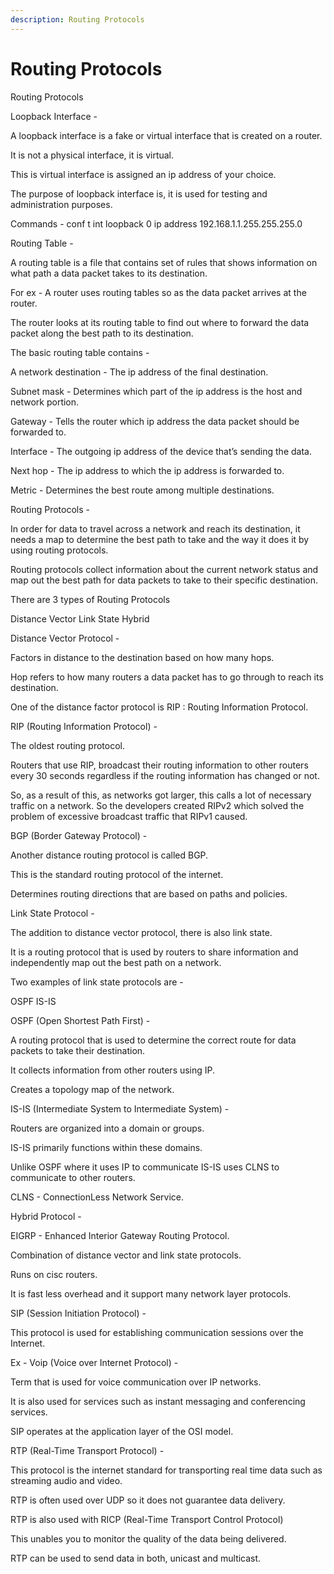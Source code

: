 ```yaml
---
description: Routing Protocols
---
```


# Routing Protocols

Routing Protocols

Loopback Interface -

A loopback interface is a fake or virtual interface that is created on a router.

It is not a physical interface, it is virtual.

This is virtual interface is assigned an ip address of your choice.

The purpose of loopback interface is, it is used for testing and administration purposes.

Commands - conf t int loopback 0 ip address 192.168.1.1.255.255.255.0

Routing Table -

A routing table is a file that contains set of rules that shows information on what path a data packet takes to its destination.

For ex - A router uses routing tables so as the data packet arrives at the router.

The router looks at its routing table to find out where to forward the data packet along the best path to its destination.

The basic routing table contains -

A network destination - The ip address of the final destination.

Subnet mask - Determines which part of the ip address is the host and network portion.

Gateway - Tells the router which ip address the data packet should be forwarded to.

Interface - The outgoing ip address of the device that’s sending the data.

Next hop - The ip address to which the ip address is forwarded to.

Metric - Determines the best route among multiple destinations.

Routing Protocols -

In order for data to travel across a network and reach its destination, it needs a map to determine the best path to take and the way it does it by using routing protocols.

Routing protocols collect information about the current network status and map out the best path for data packets to take to their specific destination.

There are 3 types of Routing Protocols

Distance Vector Link State Hybrid

Distance Vector Protocol -

Factors in distance to the destination based on how many hops.

Hop refers to how many routers a data packet has to go through to reach its destination.

One of the distance factor protocol is RIP : Routing Information Protocol.

RIP \(Routing Information Protocol\) -

The oldest routing protocol.

Routers that use RIP, broadcast their routing information to other routers every 30 seconds regardless if the routing information has changed or not.

So, as a result of this, as networks got larger, this calls a lot of necessary traffic on a network. So the developers created RIPv2 which solved the problem of excessive broadcast traffic that RIPv1 caused.

BGP \(Border Gateway Protocol\) -

Another distance routing protocol is called BGP.

This is the standard routing protocol of the internet.

Determines routing directions that are based on paths and policies.

Link State Protocol -

The addition to distance vector protocol, there is also link state.

It is a routing protocol that is used by routers to share information and independently map out the best path on a network.

Two examples of link state protocols are -

OSPF IS-IS

OSPF \(Open Shortest Path First\) -

A routing protocol that is used to determine the correct route for data packets to take their destination.

It collects information from other routers using IP.

Creates a topology map of the network.

IS-IS \(Intermediate System to Intermediate System\) -

Routers are organized into a domain or groups.

IS-IS primarily functions within these domains.

Unlike OSPF where it uses IP to communicate IS-IS uses CLNS to communicate to other routers.

CLNS - ConnectionLess Network Service.

Hybrid Protocol -

EIGRP - Enhanced Interior Gateway Routing Protocol.

Combination of distance vector and link state protocols.

Runs on cisc routers.

It is fast less overhead and it support many network layer protocols.

SIP \(Session Initiation Protocol\) -

This protocol is used for establishing communication sessions over the Internet.

Ex - Voip \(Voice over Internet Protocol\) -

Term that is used for voice communication over IP networks.

It is also used for services such as instant messaging and conferencing services.

SIP operates at the application layer of the OSI model.

RTP \(Real-Time Transport Protocol\) -

This protocol is the internet standard for transporting real time data such as streaming audio and video.

RTP is often used over UDP so it does not guarantee data delivery.

RTP is also used with RICP \(Real-Time Transport Control Protocol\)

This unables you to monitor the quality of the data being delivered.

RTP can be used to send data in both, unicast and multicast.

